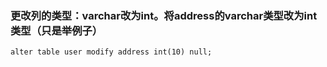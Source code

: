 ### 更改列的类型：varchar改为int。将address的varchar类型改为int类型（只是举例子）

    alter table user modify address int(10) null;